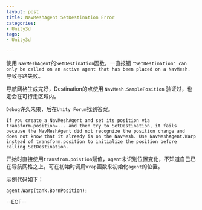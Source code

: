 ```yaml
---
layout: post
title: NavMeshAgent SetDestination Error
categories:
- Unity3d
tags:
- Unity3d

---
```


使用 `NavMeshAgent`的`SetDestination`函数，一直报错 `"SetDestination" can only be called on an active agent that has been placed on a NavMesh.` 
导致寻路失败。

导航网格生成完好，Destination的点使用 `NavMesh.SamplePosition` 验证过，也定会在可行走区域内。

`Debug`许久未果，后在`Unity Forum`找到答案。

`If you create a NavMeshAgent and set its position via transform.position=... and then try to SetDestination, it fails because the NavMeshAgent did not recognize the position change and does not know that it already is on the NavMesh. Use NavMeshAgent.Warp instead of transform.position to initialize the position before calling SetDestination.`

开始时直接使用`transfrom.poistion`赋值，`agent`未识别位置变化，不知道自己已在导航网格之上，可在初始时调用`Wrap`函数来初始化`agent`的位置。

示例代码如下：
```
agent.Warp(tank.BornPosition);
```

--EOF--						